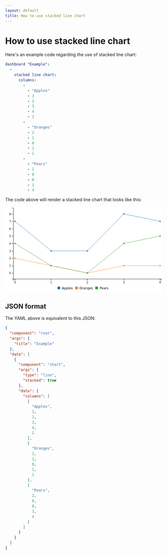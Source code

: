 ```yaml
---
layout: default
title: How to use stacked line chart
---
```


# How to use stacked line chart
Here's an example code regarding the use of stacked line chart: 

```yaml
dashboard "Example": 
  - 
    stacked line chart: 
      columns: 
        - 
          - "Apples"
          - 3
          - 2
          - 3
          - 4
          - 2
        - 
          - "Oranges"
          - 2
          - 1
          - 0
          - 1
          - 1
        - 
          - "Pears"
          - 2
          - 0
          - 0
          - 3
          - 4

```
The code above will render a stacked line chart that looks like this:

![](../screenshots/stacked_line_chart.png)

## JSON format
The YAML above is equivalent to this JSON:
```json
{
  "component": "root",
  "args": {
    "title": "Example"
  },
  "data": [
    {
      "component": "chart",
      "args": {
        "type": "line",
        "stacked": true
      },
      "data": {
        "columns": [
          [
            "Apples",
            3,
            2,
            3,
            4,
            2
          ],
          [
            "Oranges",
            2,
            1,
            0,
            1,
            1
          ],
          [
            "Pears",
            2,
            0,
            0,
            3,
            4
          ]
        ]
      }
    }
  ]
}
```
